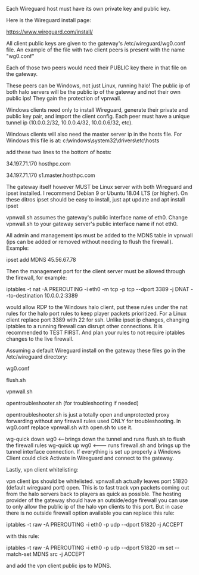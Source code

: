 Each Wireguard host must have its own private key and public key.

Here is the Wireguard install page:

https://www.wireguard.com/install/

All client public keys are given to the gateway's /etc/wireguard/wg0.conf file. An example of the file with two client peers is present with the name "wg0.conf"

Each of those two peers would need their PUBLIC key there in that file on the gateway.

These peers can be Windows, not just Linux, running halo! The public ip of both halo servers will be the public ip of the gateway and not their own public ips! They gain the protection of vpnwall.

Windows clients need only to install Wireguard, generate their private and public key pair, and import the client config. Each peer must have a unique tunnel ip (10.0.0.2/32, 10.0.0.4/32, 10.0.0.6/32, etc).

Windows clients will also need the master server ip in the hosts file. For Windows this file is at:
c:\windows\system32\drivers\etc\hosts

add these two lines to the bottom of hosts:

34.197.71.170 hosthpc.com

34.197.71.170 s1.master.hosthpc.com


The gateway itself however MUST be Linux server with both Wireguard and ipset installed. I recommend Debian 9 or Ubuntu 18.04 LTS (or higher). On these ditros ipset should be easy to install, just apt update and apt install ipset

vpnwall.sh assumes the gateway's public interface name of eth0. Change vpnwall.sh to your gateway server's public interface name if not eth0.

All admin and management ips must be added to the MDNS table in vpnwall (ips can be added or removed without needing to flush the firewall). Example:

ipset add MDNS 45.56.67.78

Then the management port for the client server must be allowed through the firewall, for example:

iptables -t nat -A PREROUTING -i eth0 -m tcp -p tcp --dport 3389 -j DNAT --to-destination 10.0.0.2:3389

would allow RDP to the Windows halo client, put these rules under the nat rules for the halo port rules to keep player packets prioritized. For a Linux client replace port 3389 with 22 for ssh. Unlike ipset ip changes, changing iptables to a running firewall can disrupt other connections. It is recommended to TEST FIRST. And plan your rules to not require iptables changes to the live firewall.

Assuming a default Wireguard install on the gateway these files go in the /etc/wireguard directory:


wg0.conf 

flush.sh 

vpnwall.sh 

opentroubleshooter.sh (for troubleshooting if needed)

opentroubleshooter.sh is just a totally open and unprotected proxy forwarding without any firewall rules used ONLY for troubleshooting. In wg0.conf replace vpnwall.sh with open.sh to use it.

wg-quick down wg0 <--brings down the tunnel and runs flush.sh to flush the firewall rules wg-quick up wg0 <--- runs firewall.sh and brings up the tunnel interface connection. If everything is set up properly a Windows Client could click Activate in Wireguard and connect to the gateway.

Lastly, vpn client whitelisting:

vpn client ips should be whitelisted. vpnwall.sh actually leaves port 51820 (default wireguard port) open. This is to fast track vpn packets coming out from the halo servers back to players as quick as possible. The hosting provider of the gateway should have an outside/edge firewall you can use to only allow the public ip of the halo vpn clients to this port. But in case there is no outside firewall option available you can replace this rule:

iptables -t raw -A PREROUTING -i eth0 -p udp --dport 51820 -j ACCEPT

with this rule:

iptables -t raw -A PREROUTING -i eth0 -p udp --dport 51820 -m set --match-set MDNS src -j ACCEPT

and add the vpn client public ips to MDNS.
